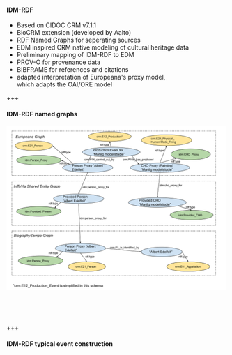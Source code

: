 #### IDM-RDF

* Based on CIDOC CRM v7.1.1<!-- .element: class="fragment" -->
* BioCRM extension (developed by Aalto)<!-- .element: class="fragment" -->
* RDF Named Graphs for seperating sources<!-- .element: class="fragment" -->
* EDM inspired CRM native modeling of cultural heritage data<!-- .element: class="fragment" -->
* Preliminary mapping of IDM-RDF to EDM<!-- .element: class="fragment" -->
* PROV-O for provenance data<!-- .element: class="fragment" -->
* BIBFRAME for references and citations<!-- .element: class="fragment" -->
* adapted interpretation of Europeana's proxy model,<br/>which adapts the OAI/ORE model<!-- .element: class="fragment" -->

+++

#### IDM-RDF named graphs

<img class="r-stretch" style="margin-bottom:60px" src="images/InTaViaNamed_GraphSchema.svg">

+++

#### IDM-RDF typical event construction


<div data-animate data-src="images/idm-rdf-2.drawio.svg">
<!--
{ "setup": [
{ "element": "#cell-9, #cell-4, #cell-5, #cell-10", "modifier": "attr", "parameters": [ {"class": "fragment", "data-fragment-index": "0"} ]},
{ "element": "#cell-13, #cell-3, #cell-33, #cell-14", "modifier": "attr", "parameters": [ {"class": "fragment", "data-fragment-index": "1"} ]},
{ "element": "#cell-12, #cell-34, #cell-7", "modifier": "attr", "parameters": [ {"class": "fragment", "data-fragment-index": "2"} ]},
{ "element": "#cell-11, #cell-35, #cell-8", "modifier": "attr", "parameters": [ {"class": "fragment", "data-fragment-index": "3"} ]
 }
]}
-->
</div>
